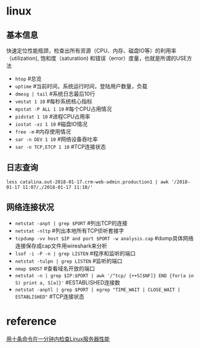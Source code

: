 # linux

## 基本信息

快速定位性能瓶颈，检查出所有资源（CPU、内存、磁盘IO等）的利用率（utilization), 饱和度（saturation) 和错误（error）度量，也就是所谓的USE方法

* ```htop``` #总览
* ```uptime``` #当前时间，系统运行时间，登陆用户数量，负载
* ```dmesg | tail``` #系统日志最后10行
* ```vmstat 1 10``` #每秒系统核心指标
* ```mpstat -P ALL 1 10``` #每个CPU占用情况
* ```pidstat 1 10``` #进程CPU占用率
* ```iostat -xz 1 10``` #磁盘IO情况
* ```free -m``` #内存使用情况
* ```sar -n DEV 1 10``` #网络设备吞吐率
* ```sar -n TCP,ETCP 1 10``` #TCP连接状态

## 日志查询

```
less catalina.out-2018-01-17.crm-web-admin.production1 | awk '/2018-01-17 11:07/,/2018-01-17 11:10/'
```

## 网络连接状况

* ```netstat -anpt | grep $PORT``` #列出TCP的连接
* ```netstat -nltp``` #列出本地所有TCP侦听套接字
* ```tcpdump -vv host $IP and port $PORT -w analysis.cap``` #dump具体网络连接保存成cap文件用wireshark来分析
* ```lsof -i -P -n | grep LISTEN``` #程序和监听的端口
* ```netstat -tulpn | grep LISTEN``` #监听的端口
* ```nmap $HOST``` #查看域名开放的端口
* ```netstat -n | grep $IP:$PORT | awk '/^tcp/ {++S[$NF]} END {for(a in S) print a, S[a]}'``` #ESTABLISHED连接数
* ```netstat -anptl | grep $PORT | egrep "TIME_WAIT | CLOSE_WAIT | ESTABLISHED"``` #TCP连接状态

# reference
[用十条命令在一分钟内检查Linux服务器性能](http://www.infoq.com/cn/news/2015/12/linux-performance)
